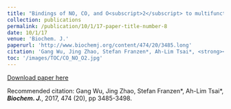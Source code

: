```yaml
---
title: "Bindings of NO, CO, and O<subscript>2</subscript> to multifunctional globin type dehaloperoxidase follow the 'sliding scale rule'."
collection: publications
permalink: /publication/10/1/17-paper-title-number-8
date: 10/1/17
venue: 'Biochem. J.'
paperurl: 'http://www.biochemj.org/content/474/20/3485.long'
citation: 'Gang Wu, Jing Zhao, Stefan Franzen*, Ah-Lim Tsai*, <strong><i>Biochem. J.</strong></i>, 2017, 474 (20), pp 3485-3498.'
toc: '/images/TOC/CO_NO_O2.jpg'
---
```


<a href='http://www.biochemj.org/content/474/20/3485.long'>Download paper here</a>

Recommended citation: Gang Wu, Jing Zhao, Stefan Franzen*, Ah-Lim Tsai*, <strong><i>Biochem. J.</strong></i>, 2017, 474 (20), pp 3485-3498.